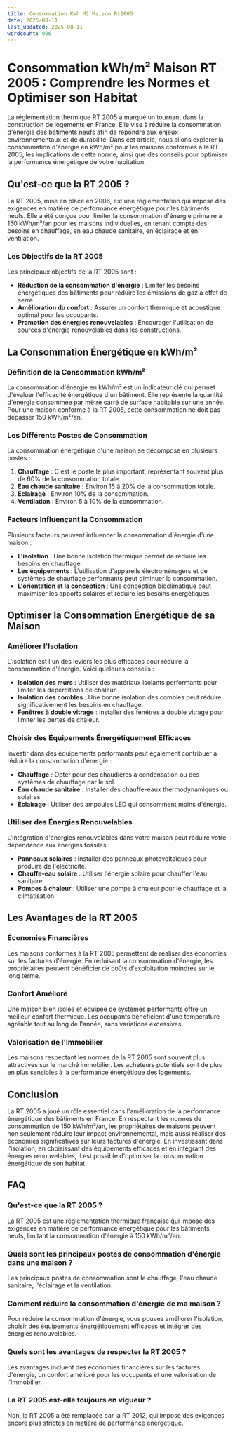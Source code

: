 ```yaml
---
title: Consommation Kwh M2 Maison Rt2005
date: 2025-08-11
last_updated: 2025-08-11
wordcount: 906
---
```


# Consommation kWh/m² Maison RT 2005 : Comprendre les Normes et Optimiser son Habitat

La réglementation thermique RT 2005 a marqué un tournant dans la construction de logements en France. Elle vise à réduire la consommation d'énergie des bâtiments neufs afin de répondre aux enjeux environnementaux et de durabilité. Dans cet article, nous allons explorer la consommation d'énergie en kWh/m² pour les maisons conformes à la RT 2005, les implications de cette norme, ainsi que des conseils pour optimiser la performance énergétique de votre habitation.

## Qu'est-ce que la RT 2005 ?

La RT 2005, mise en place en 2006, est une réglementation qui impose des exigences en matière de performance énergétique pour les bâtiments neufs. Elle a été conçue pour limiter la consommation d'énergie primaire à 150 kWh/m²/an pour les maisons individuelles, en tenant compte des besoins en chauffage, en eau chaude sanitaire, en éclairage et en ventilation.

### Les Objectifs de la RT 2005

Les principaux objectifs de la RT 2005 sont :

- **Réduction de la consommation d'énergie** : Limiter les besoins énergétiques des bâtiments pour réduire les émissions de gaz à effet de serre.
- **Amélioration du confort** : Assurer un confort thermique et acoustique optimal pour les occupants.
- **Promotion des énergies renouvelables** : Encourager l'utilisation de sources d'énergie renouvelables dans les constructions.

## La Consommation Énergétique en kWh/m²

### Définition de la Consommation kWh/m²

La consommation d'énergie en kWh/m² est un indicateur clé qui permet d'évaluer l'efficacité énergétique d'un bâtiment. Elle représente la quantité d'énergie consommée par mètre carré de surface habitable sur une année. Pour une maison conforme à la RT 2005, cette consommation ne doit pas dépasser 150 kWh/m²/an.

### Les Différents Postes de Consommation

La consommation énergétique d'une maison se décompose en plusieurs postes :

1. **Chauffage** : C'est le poste le plus important, représentant souvent plus de 60% de la consommation totale.
2. **Eau chaude sanitaire** : Environ 15 à 20% de la consommation totale.
3. **Éclairage** : Environ 10% de la consommation.
4. **Ventilation** : Environ 5 à 10% de la consommation.

### Facteurs Influençant la Consommation

Plusieurs facteurs peuvent influencer la consommation d'énergie d'une maison :

- **L'isolation** : Une bonne isolation thermique permet de réduire les besoins en chauffage.
- **Les équipements** : L'utilisation d'appareils électroménagers et de systèmes de chauffage performants peut diminuer la consommation.
- **L'orientation et la conception** : Une conception bioclimatique peut maximiser les apports solaires et réduire les besoins énergétiques.

## Optimiser la Consommation Énergétique de sa Maison

### Améliorer l'Isolation

L'isolation est l'un des leviers les plus efficaces pour réduire la consommation d'énergie. Voici quelques conseils :

- **Isolation des murs** : Utiliser des matériaux isolants performants pour limiter les déperditions de chaleur.
- **Isolation des combles** : Une bonne isolation des combles peut réduire significativement les besoins en chauffage.
- **Fenêtres à double vitrage** : Installer des fenêtres à double vitrage pour limiter les pertes de chaleur.

### Choisir des Équipements Énergétiquement Efficaces

Investir dans des équipements performants peut également contribuer à réduire la consommation d'énergie :

- **Chauffage** : Opter pour des chaudières à condensation ou des systèmes de chauffage par le sol.
- **Eau chaude sanitaire** : Installer des chauffe-eaux thermodynamiques ou solaires.
- **Éclairage** : Utiliser des ampoules LED qui consomment moins d'énergie.

### Utiliser des Énergies Renouvelables

L'intégration d'énergies renouvelables dans votre maison peut réduire votre dépendance aux énergies fossiles :

- **Panneaux solaires** : Installer des panneaux photovoltaïques pour produire de l'électricité.
- **Chauffe-eau solaire** : Utiliser l'énergie solaire pour chauffer l'eau sanitaire.
- **Pompes à chaleur** : Utiliser une pompe à chaleur pour le chauffage et la climatisation.

## Les Avantages de la RT 2005

### Économies Financières

Les maisons conformes à la RT 2005 permettent de réaliser des économies sur les factures d'énergie. En réduisant la consommation d'énergie, les propriétaires peuvent bénéficier de coûts d'exploitation moindres sur le long terme.

### Confort Amélioré

Une maison bien isolée et équipée de systèmes performants offre un meilleur confort thermique. Les occupants bénéficient d'une température agréable tout au long de l'année, sans variations excessives.

### Valorisation de l'Immobilier

Les maisons respectant les normes de la RT 2005 sont souvent plus attractives sur le marché immobilier. Les acheteurs potentiels sont de plus en plus sensibles à la performance énergétique des logements.

## Conclusion

La RT 2005 a joué un rôle essentiel dans l'amélioration de la performance énergétique des bâtiments en France. En respectant les normes de consommation de 150 kWh/m²/an, les propriétaires de maisons peuvent non seulement réduire leur impact environnemental, mais aussi réaliser des économies significatives sur leurs factures d'énergie. En investissant dans l'isolation, en choisissant des équipements efficaces et en intégrant des énergies renouvelables, il est possible d'optimiser la consommation énergétique de son habitat.

## FAQ

### Qu'est-ce que la RT 2005 ?

La RT 2005 est une réglementation thermique française qui impose des exigences en matière de performance énergétique pour les bâtiments neufs, limitant la consommation d'énergie à 150 kWh/m²/an.

### Quels sont les principaux postes de consommation d'énergie dans une maison ?

Les principaux postes de consommation sont le chauffage, l'eau chaude sanitaire, l'éclairage et la ventilation.

### Comment réduire la consommation d'énergie de ma maison ?

Pour réduire la consommation d'énergie, vous pouvez améliorer l'isolation, choisir des équipements énergétiquement efficaces et intégrer des énergies renouvelables.

### Quels sont les avantages de respecter la RT 2005 ?

Les avantages incluent des économies financières sur les factures d'énergie, un confort amélioré pour les occupants et une valorisation de l'immobilier.

### La RT 2005 est-elle toujours en vigueur ?

Non, la RT 2005 a été remplacée par la RT 2012, qui impose des exigences encore plus strictes en matière de performance énergétique.